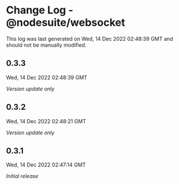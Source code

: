 # Change Log - @nodesuite/websocket

This log was last generated on Wed, 14 Dec 2022 02:48:39 GMT and should not be manually modified.

## 0.3.3
Wed, 14 Dec 2022 02:48:39 GMT

_Version update only_

## 0.3.2
Wed, 14 Dec 2022 02:48:21 GMT

_Version update only_

## 0.3.1
Wed, 14 Dec 2022 02:47:14 GMT

_Initial release_

